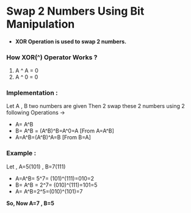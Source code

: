 # Swap 2 Numbers Using Bit Manipulation

- ####  **XOR Operation** is used to swap 2 numbers.

### How XOR(^) Operator Works ?
 1. A ^ A = 0
 2. A ^ 0 = 0


### Implementation :
Let A , B two numbers are given
Then 2 swap these 2 numbers using 2 following Operations ->

- A= A^B
- B= A^B = (A^B)^B=A^0=A [From A=A^B]
- A=A^B=(A^B)^A=B [From B=A]

### Example :
   Let , A=5(101) , B=7(111)
   
   - A=A^B= 5^7= (101)^(111)=010=2
   - B= A^B = 2^7= (010)^(111)=101=5
   - A= A^B=2^5=(010)^(101)=7

   **So, Now A=7 , B=5** 

